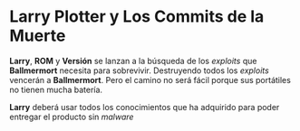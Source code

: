 # Larry Plotter y Los Commits de la Muerte

**Larry**, **ROM** y **Versión** se lanzan a la búsqueda de los *exploits* que 
**Ballmermort** necesita para sobrevivir.
Destruyendo todos los *exploits* vencerán a **Ballmermort**.
Pero el camino no será fácil porque sus portátiles no tienen mucha batería.

**Larry** deberá usar todos los conocimientos que ha adquirido para 
poder entregar el producto sin *malware*
